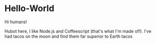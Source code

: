 # Hello-World

Hi humans!

Hubot here, I like Node.js and Coffeescript (that's what I'm made of!).
I've had tacos on the moon and find them far superior to Earth tacos
